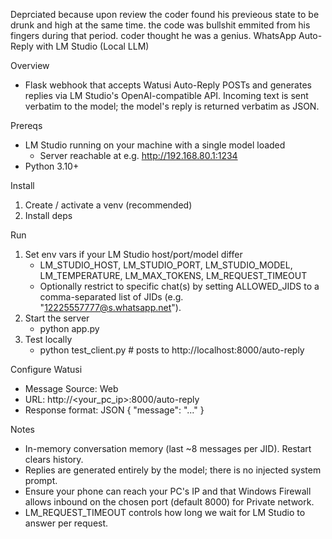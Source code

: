 Deprciated because upon review the coder found his previeous state to be drunk and high at the same time. the code was bullshit emmited from his fingers during that period.
coder thought he was a genius.
WhatsApp Auto-Reply with LM Studio (Local LLM)

Overview
- Flask webhook that accepts Watusi Auto-Reply POSTs and generates replies via LM Studio's OpenAI-compatible API. Incoming text is sent verbatim to the model; the model's reply is returned verbatim as JSON.

Prereqs
- LM Studio running on your machine with a single model loaded
  - Server reachable at e.g. http://192.168.80.1:1234
- Python 3.10+

Install
1) Create / activate a venv (recommended)
2) Install deps

Run
1) Set env vars if your LM Studio host/port/model differ
	- LM_STUDIO_HOST, LM_STUDIO_PORT, LM_STUDIO_MODEL, LM_TEMPERATURE, LM_MAX_TOKENS, LM_REQUEST_TIMEOUT
	- Optionally restrict to specific chat(s) by setting ALLOWED_JIDS to a comma-separated list of JIDs (e.g. "12225557777@s.whatsapp.net").
2) Start the server
	- python app.py
3) Test locally
	- python test_client.py  # posts to http://localhost:8000/auto-reply

Configure Watusi
- Message Source: Web
- URL: http://<your_pc_ip>:8000/auto-reply
- Response format: JSON { "message": "..." }

Notes
- In-memory conversation memory (last ~8 messages per JID). Restart clears history.
- Replies are generated entirely by the model; there is no injected system prompt.
- Ensure your phone can reach your PC's IP and that Windows Firewall allows inbound on the chosen port (default 8000) for Private network.
- LM_REQUEST_TIMEOUT controls how long we wait for LM Studio to answer per request.

